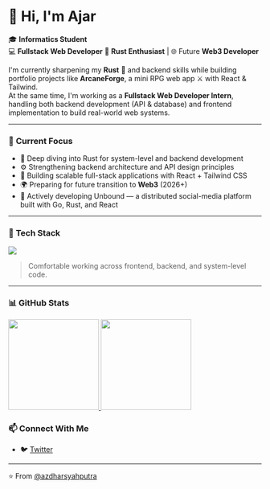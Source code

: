 # 👋 Hi, I'm Ajar

🎓 **Informatics Student**  
💻 **Fullstack Web Developer**
🦀 **Rust Enthusiast** | 🌐 Future **Web3 Developer**

I'm currently sharpening my **Rust** 🧠 and backend skills while building portfolio projects like **ArcaneForge**, a mini RPG web app ⚔️ with React & Tailwind.  
At the same time, I'm working as a **Fullstack Web Developer Intern**, handling both backend development (API & database) and frontend implementation to build real-world web systems.

---

### 🚀 **Current Focus**
- 🦀 Deep diving into Rust for system-level and backend development
- ⚙️ Strengthening backend architecture and API design principles
- 🧱 Building scalable full-stack applications with React + Tailwind CSS
- 🌍 Preparing for future transition to **Web3** (2026+)
- 🔗 Actively developing Unbound — a distributed social-media platform built with Go, Rust, and React
---

### 🧰 **Tech Stack**

<p align="left">
  <img src="https://skillicons.dev/icons?i=html,css,javascript,typescript,php,rust,laravel,express,react,tailwind,git,mysql,docker,linux" />
</p>

> Comfortable working across frontend, backend, and system-level code.

---

### 📊 **GitHub Stats**
<p align="left">
<a href="https://github.com/azdharsyahputra">
  <img height="180em" src="https://github-readme-stats-eight-theta.vercel.app/api?username=azdharsyahputra&show_icons=true&theme=algolia&include_all_commits=true&count_private=true"/>
  <img height="180em" src="https://github-readme-stats-eight-theta.vercel.app/api/top-langs/?username=azdharsyahputra&layout=compact&langs_count=8&theme=algolia"/>
</a>
</p>

### 📫 **Connect With Me**

- 🐦 [Twitter](https://twitter.com/muhammadazdhar3)

---

⭐️ From [@azdharsyahputra](https://github.com/azdharsyahputra)

















